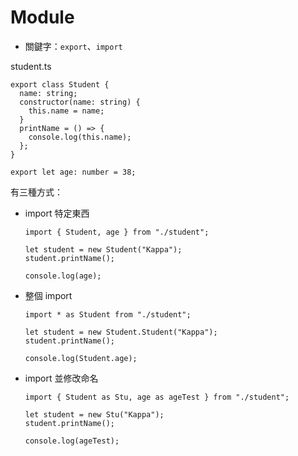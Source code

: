 # Module

- 關鍵字：`export`、`import`

student.ts

```tsx
export class Student {
  name: string;
  constructor(name: string) {
    this.name = name;
  }
  printName = () => {
    console.log(this.name);
  };
}

export let age: number = 38;
```

有三種方式：

- import 特定東西

  ```tsx
  import { Student, age } from "./student";

  let student = new Student("Kappa");
  student.printName();

  console.log(age);
  ```

- 整個 import

  ```tsx
  import * as Student from "./student";

  let student = new Student.Student("Kappa");
  student.printName();

  console.log(Student.age);
  ```

- import 並修改命名

  ```tsx
  import { Student as Stu, age as ageTest } from "./student";

  let student = new Stu("Kappa");
  student.printName();

  console.log(ageTest);
  ```
